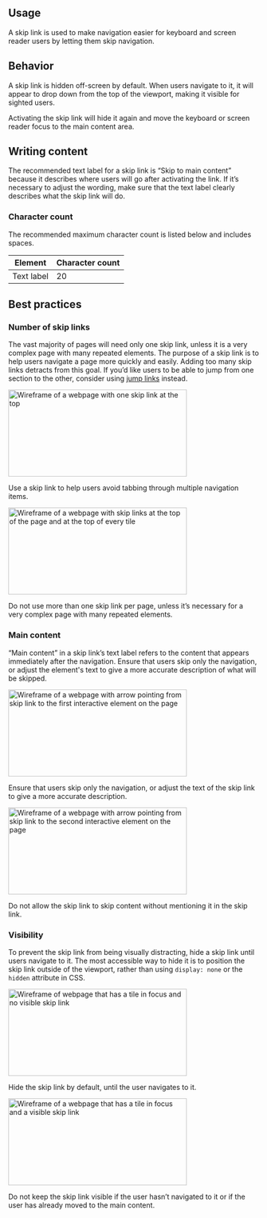 ## Usage

A skip link is used to make navigation easier for keyboard and screen reader users by letting them skip navigation.

## Behavior

A skip link is hidden off-screen by default. When users navigate to it, it will appear to drop down from the top of the viewport, making it visible for sighted users. 

Activating the skip link will hide it again and move the keyboard or screen reader focus to the main content area.

## Writing content

The recommended text label for a skip link is “Skip to main content” because it describes where users will go after activating the link. If it’s necessary to adjust the wording, make sure that the text label clearly describes what the skip link will do.

### Character count

The recommended maximum character count is listed below and includes spaces.

<rh-table>
  <table>
    <thead>
      <tr>
        <th scope="col" data-label="Element">Element</th>
        <th scope="col" data-label="Character count">Character count</th>
      </tr>
    </thead>
    <tbody>
      <tr>
        <td data-label="Element">Text label</td>
        <td data-label="Character count">20</td>
      </tr>
    </tbody>
  </table>
</rh-table>


## Best practices

### Number of skip links

The vast majority of pages will need only one skip link, unless it is a very complex page with many repeated elements. The purpose of a skip link is to help users navigate a page more quickly and easily. Adding too many skip links detracts from this goal. If you’d like users to be able to jump from one section to the other, consider using <a href="/elements/jump-links/">jump links</a> instead.

<div class="grid sm-two-columns">
  <uxdot-best-practice variant="do">
    <uxdot-example color-palette="lightest" width-adjustment="468px" slot="image">
      <img src="../skip-link-best-practice-too-many-do.svg"
        alt="Wireframe of a webpage with one skip link at the top"
        width="358"
        height="174">
    </uxdot-example>
    <p>Use a skip link to help users avoid tabbing through multiple navigation items.</p>
  </uxdot-best-practice>

  <uxdot-best-practice variant="dont">
    <uxdot-example color-palette="lightest" width-adjustment="468px" slot="image">
      <img src="../skip-link-best-practice-too-many-dont.svg"
        alt="Wireframe of a webpage with skip links at the top of the page and at the top of every tile"
        width="358"
        height="174">
    </uxdot-example>
    <p>Do not use more than one skip link per page, unless it’s necessary for a very complex page with many repeated elements.</p>
  </uxdot-best-practice>
</div>

### Main content

“Main content” in a skip link’s text label refers to the content that appears immediately after the navigation. Ensure that users skip only the navigation, or adjust the element's text to give a more accurate description of what will be skipped.

<div class="grid sm-two-columns">
  <uxdot-best-practice variant="do">
    <uxdot-example color-palette="lightest" width-adjustment="468px" slot="image">
      <img src="../skip-link-best-practice-main-content-do.svg"
        alt="Wireframe of a webpage with arrow pointing from skip link to the first interactive element on the page"
        width="358"
        height="174">
    </uxdot-example>
    <p>Ensure that users skip only the navigation, or adjust the text of the skip link to give a more accurate description.</p>
  </uxdot-best-practice>

  <uxdot-best-practice variant="dont">
    <uxdot-example color-palette="lightest" width-adjustment="468px" slot="image">
      <img src="../skip-link-best-practice-main-content-dont.svg"
        alt="Wireframe of a webpage with arrow pointing from skip link to the second interactive element on the page"
        width="358"
        height="174">
    </uxdot-example>
    <p>Do not allow the skip link to skip content without mentioning it in the skip link.</p>
  </uxdot-best-practice>
</div>

### Visibility 

To prevent the skip link from being visually distracting, hide a skip link until users navigate to it. The most accessible way to hide it is to position the skip link outside of the viewport, rather than using `display: none` or the `hidden` attribute in CSS.

<div class="grid sm-two-columns">
  <uxdot-best-practice variant="do">
    <uxdot-example color-palette="lightest" width-adjustment="468px" slot="image">
      <img src="../skip-link-best-practice-visibility-do.svg"
        alt="Wireframe of webpage that has a tile in focus and no visible skip link"
        width="358"
        height="174">
    </uxdot-example>
    <p>Hide the skip link by default, until the user navigates to it.</p>
  </uxdot-best-practice>

  <uxdot-best-practice variant="dont">
    <uxdot-example color-palette="lightest" width-adjustment="468px" slot="image">
      <img src="../skip-link-best-practice-visibility-dont.svg"
        alt="Wireframe of a webpage that has a tile in focus and a visible skip link"
        width="358"
        height="174">
    </uxdot-example>
    <p>Do not keep the skip link visible if the user hasn’t navigated to it or if the user has already moved to the main content.</p>
  </uxdot-best-practice>
</div>
